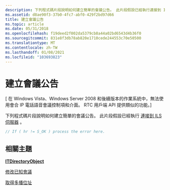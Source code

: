 ```yaml
---
description: 下列程式碼片段說明如何建立簡單的會議公告。 此片段假設已經執行連接到 ILS 伺服器。
ms.assetid: d8ae90f3-37b0-4fc7-abf0-429f2bd97d66
title: 建立會議公告
ms.topic: article
ms.date: 05/31/2018
ms.openlocfilehash: f19deed2f002da5379cb8a44a02bd6543d4b36f0
ms.sourcegitcommit: 831e8f3db78ab820e1710cede244553c70e50500
ms.translationtype: MT
ms.contentlocale: zh-TW
ms.lasthandoff: 01/08/2021
ms.locfileid: "103693823"
---
```

# <a name="creating-a-conference-announcement"></a>建立會議公告

\[ 在 Windows Vista、Windows Server 2008 和後續版本的作業系統中，無法使用會合 IP 電話語音會議控制項和介面。 RTC 用戶端 API 提供類似的功能。\]

下列程式碼片段說明如何建立簡單的會議公告。 此片段假設已經執行 [連接到 ILS 伺服器](connecting-to-an-ils-server.md) 。


```C++
// If ( hr != S_OK ) process the error here. 
```



## <a name="related-topics"></a>相關主題

<dl> <dt>

[**ITDirectoryObject**](/windows/desktop/api/Rend/nn-rend-itdirectoryobject)
</dt> <dt>

[修改已知會議](modifying-a-known-conference.md)
</dt> <dt>

[取得多播位址](acquiring-a-multicast-address.md)
</dt> </dl>

 

 



